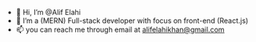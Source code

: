 - 👋 Hi, I’m @Alif Elahi
- 👀 I’m a (MERN) Full-stack developer with focus on front-end (React.js) 
- 📫 you can reach me through email at alifelahikhan@gmail.com

<!---
AlifElahi/AlifElahi is a ✨ special ✨ repository because its `README.md` (this file) appears on your GitHub profile.
You can click the Preview link to take a look at your changes.
--->
